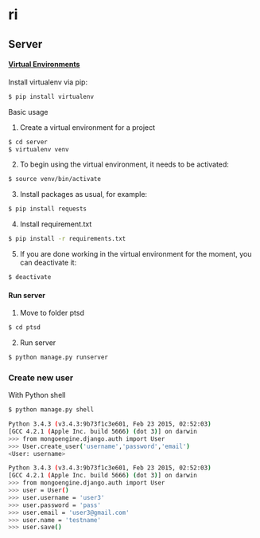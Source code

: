 # ri	

## Server 

#### [Virtual Environments](http://docs.python-guide.org/en/latest/dev/virtualenvs/)

Install virtualenv via pip:

```sh
$ pip install virtualenv
```
Basic usage

1. Create a virtual environment for a project

```sh
$ cd server
$ virtualenv venv
```

2. To begin using the virtual environment, it needs to be activated:
```sh
$ source venv/bin/activate
```

3. Install packages as usual, for example:
```sh
$ pip install requests
```

4. Install requirement.txt
```sh
$ pip install -r requirements.txt
```

5. If you are done working in the virtual environment for the moment, you can deactivate it:

```sh
$ deactivate
```

#### Run server

1. Move to folder ptsd

```sh
$ cd ptsd
```

2. Run server

```sh
$ python manage.py runserver
```

### Create new user

With Python shell

```sh
$ python manage.py shell
```

```sh
Python 3.4.3 (v3.4.3:9b73f1c3e601, Feb 23 2015, 02:52:03) 
[GCC 4.2.1 (Apple Inc. build 5666) (dot 3)] on darwin
>>> from mongoengine.django.auth import User
>>> User.create_user('username','password','email')
<User: username>
```

```sh
Python 3.4.3 (v3.4.3:9b73f1c3e601, Feb 23 2015, 02:52:03) 
[GCC 4.2.1 (Apple Inc. build 5666) (dot 3)] on darwin
>>> from mongoengine.django.auth import User
>>> user = User()
>>> user.username = 'user3'
>>> user.password = 'pass'
>>> user.email = 'user3@gmail.com'
>>> user.name = 'testname'
>>> user.save()
```
